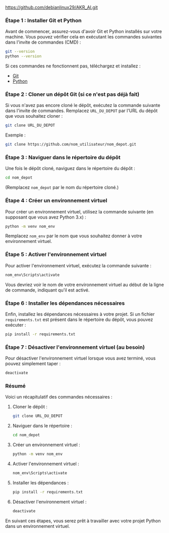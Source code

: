 https://github.com/debianlinux29/AKR_AI.git

### Étape 1 : Installer Git et Python

Avant de commencer, assurez-vous d'avoir Git et Python installés sur votre machine. Vous pouvez vérifier cela en exécutant les commandes suivantes dans l'invite de commandes (CMD) :

```bash
git --version
python --version
```

Si ces commandes ne fonctionnent pas, téléchargez et installez :

- [Git](https://git-scm.com/download/win)
- [Python](https://www.python.org/downloads/windows/)

### Étape 2 : Cloner un dépôt Git (si ce n'est pas déjà fait)

Si vous n'avez pas encore cloné le dépôt, exécutez la commande suivante dans l'invite de commandes. Remplacez `URL_DU_DEPOT` par l'URL du dépôt que vous souhaitez cloner :

```bash
git clone URL_DU_DEPOT
```

Exemple :

```bash
git clone https://github.com/nom_utilisateur/nom_depot.git
```

### Étape 3 : Naviguer dans le répertoire du dépôt

Une fois le dépôt cloné, naviguez dans le répertoire du dépôt :

```bash
cd nom_depot
```

(Remplacez `nom_depot` par le nom du répertoire cloné.)

### Étape 4 : Créer un environnement virtuel

Pour créer un environnement virtuel, utilisez la commande suivante (en supposant que vous avez Python 3.x) :

```bash
python -m venv nom_env
```

Remplacez `nom_env` par le nom que vous souhaitez donner à votre environnement virtuel.

### Étape 5 : Activer l'environnement virtuel

Pour activer l'environnement virtuel, exécutez la commande suivante :

```bash
nom_env\Scripts\activate
```

Vous devriez voir le nom de votre environnement virtuel au début de la ligne de commande, indiquant qu'il est activé.

### Étape 6 : Installer les dépendances nécessaires

Enfin, installez les dépendances nécessaires à votre projet. Si un fichier `requirements.txt` est présent dans le répertoire du dépôt, vous pouvez exécuter :

```bash
pip install -r requirements.txt
```

### Étape 7 : Désactiver l'environnement virtuel (au besoin)

Pour désactiver l'environnement virtuel lorsque vous avez terminé, vous pouvez simplement taper :

```bash
deactivate
```

### Résumé

Voici un récapitulatif des commandes nécessaires :

1. Cloner le dépôt :
   ```bash
   git clone URL_DU_DEPOT
   ```

2. Naviguer dans le répertoire :
   ```bash
   cd nom_depot
   ```

3. Créer un environnement virtuel :
   ```bash
   python -m venv nom_env
   ```

4. Activer l'environnement virtuel :
   ```bash
   nom_env\Scripts\activate
   ```

5. Installer les dépendances :
   ```bash
   pip install -r requirements.txt
   ```

6. Désactiver l'environnement virtuel :
   ```bash
   deactivate
   ```

En suivant ces étapes, vous serez prêt à travailler avec votre projet Python dans un environnement virtuel.
